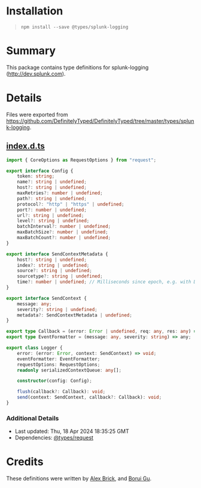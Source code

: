 # Installation
> `npm install --save @types/splunk-logging`

# Summary
This package contains type definitions for splunk-logging (http://dev.splunk.com).

# Details
Files were exported from https://github.com/DefinitelyTyped/DefinitelyTyped/tree/master/types/splunk-logging.
## [index.d.ts](https://github.com/DefinitelyTyped/DefinitelyTyped/tree/master/types/splunk-logging/index.d.ts)
````ts
import { CoreOptions as RequestOptions } from "request";

export interface Config {
    token: string;
    name?: string | undefined;
    host?: string | undefined;
    maxRetries?: number | undefined;
    path?: string | undefined;
    protocol?: "http" | "https" | undefined;
    port?: number | undefined;
    url?: string | undefined;
    level?: string | undefined;
    batchInterval?: number | undefined;
    maxBatchSize?: number | undefined;
    maxBatchCount?: number | undefined;
}

export interface SendContextMetadata {
    host?: string | undefined;
    index?: string | undefined;
    source?: string | undefined;
    sourcetype?: string | undefined;
    time?: number | undefined; // Milliseconds since epoch, e.g. with Date.now()
}

export interface SendContext {
    message: any;
    severity?: string | undefined;
    metadata?: SendContextMetadata | undefined;
}

export type Callback = (error: Error | undefined, req: any, res: any) => void;
export type EventFormatter = (message: any, severity: string) => any;

export class Logger {
    error: (error: Error, context: SendContext) => void;
    eventFormatter: EventFormatter;
    requestOptions: RequestOptions;
    readonly serializedContextQueue: any[];

    constructor(config: Config);

    flush(callback?: Callback): void;
    send(context: SendContext, callback?: Callback): void;
}

````

### Additional Details
 * Last updated: Thu, 18 Apr 2024 18:35:25 GMT
 * Dependencies: [@types/request](https://npmjs.com/package/@types/request)

# Credits
These definitions were written by [Alex Brick](https://github.com/bricka), and [Borui Gu](https://github.com/BoruiGu).
